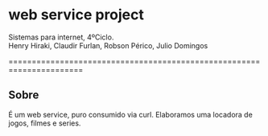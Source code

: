 <h1>web service project</h1>

Sistemas para internet, 4ºCiclo. <br>
Henry Hiraki, Claudir Furlan, Robson Périco, Julio Domingos

======================================================================
<h2>Sobre</h2>
É um web service, puro consumido via curl. Elaboramos uma locadora de jogos, filmes e series.


